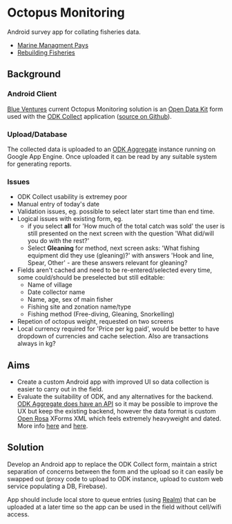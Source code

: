 # Octopus Monitoring
Android survey app for collating fisheries data. 

* [Marine Managment Pays](https://blueventures.org/marine-management-pays/)
* [Rebuilding Fisheries](https://blueventures.org/conservation/rebuilding-fisheries/)

## Background

### Android Client
[Blue Ventures](https://blueventures.org/) current Octopus Monitoring solution is an [Open Data Kit](https://opendatakit.org/) form used with the [ODK Collect](https://play.google.com/store/apps/details?id=org.odk.collect.android) application ([source on Github](https://github.com/opendatakit/collect)).

### Upload/Database
The collected data is uploaded to an [ODK Aggregate](https://opendatakit.org/use/aggregate/) instance running on Google App Engine. Once uploaded it can be read by any suitable system for generating reports. 

### Issues
* ODK Collect usability is extremey poor
* Manual entry of today's date
* Validation issues, eg. possible to select later start time than end time.
* Logical issues with existing form, eg. 
  * if you select **all** for 'How much of the total catch was sold' the user is still presented on the next screen with the question 'What did/will you do with the rest?'
  * Select **Gleaning** for method, next screen asks: 'What fishing equipment did they use (gleaning)?' with answers 'Hook and line, Spear, Other' - are these answers relevant for gleaning?
* Fields aren't cached and need to be re-entered/selected every time, some could/should be preselected but still editable:
  * Name of village
  * Date collector name
  * Name, age, sex of main fisher
  * Fishing site and zonation name/type
  * Fishing method (Free-diving, Gleaning, Snorkelling) 
* Repetion of octopus weight, requested on two screens
* Local currency required for 'Price per kg paid', would be better to have dropdown of currencies and cache selection. Also are transactions always in kg?

## Aims
* Create a custom Android app with improved UI so data collection is easier to carry out in the field.
* Evaluate the suitability of ODK, and any alternatives for the backend. [ODK Aggregate does have an API](https://opendatakit.org/use/aggregate/data-transfer/#APIs) so it may be possible to improve the UX but keep the existing backend, however the data format is custom [Open Rosa](https://enketo.org/openrosa) XForms XML which feels extremely heavyweight and dated. More info [here](https://opendatakit.org/help/form-design/) and [here](https://bitbucket.org/javarosa/javarosa/wiki/FormSubmissionAPI).

## Solution

Develop an Android app to replace the ODK Collect form, maintain a strict separation of concerns between the form and the upload so it can easily be swapped out (proxy code to upload to ODK instance, upload to custom web service populating a DB, Firebase).

App should include local store to queue entries (using [Realm](https://realm.io/)) that can be uploaded at a later time so the app can be used in the field without cell/wifi access.


